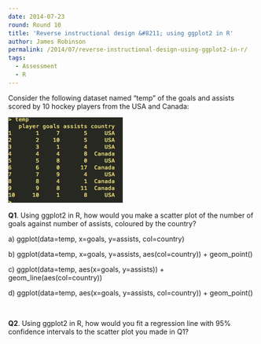```yaml
---
date: 2014-07-23
round: Round 10
title: 'Reverse instructional design &#8211; using ggplot2 in R'
author: James Robinson
permalink: /2014/07/reverse-instructional-design-using-ggplot2-in-r/
tags:
  - Assessment
  - R
---
```

Consider the following dataset named &#8220;temp&#8221; of the goals and assists scored by 10 hockey players from the USA and Canada:

[<img class="alignnone size-full wp-image-8173" alt="screenshot" src="/uploads/2014/07/screenshot.png" width="233" height="174" />][1]

**Q1**. Using ggplot2 in R, how would you make a scatter plot of the number of goals against number of assists, coloured by the country?

a) ggplot(data=temp, x=goals, y=assists, col=country)

b) ggplot(data=temp, x=goals, y=assists, aes(col=country)) + geom_point()

c) ggplot(data=temp, aes(x=goals, y=assists)) + geom_line(aes(col=country))

d) ggplot(data=temp, aes(x=goals, y=assists, col=country)) + geom_point()

&nbsp;

**Q2**. Using ggplot2 in R, how would you fit a regression line with 95% confidence intervals to the scatter plot you made in Q1?

&nbsp;

&nbsp;

&nbsp;

 [1]: /uploads/2014/07/screenshot.png
